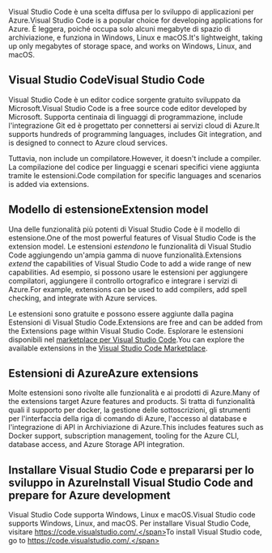 <span data-ttu-id="53acc-101">Visual Studio Code è una scelta diffusa per lo sviluppo di applicazioni per Azure.</span><span class="sxs-lookup"><span data-stu-id="53acc-101">Visual Studio Code is a popular choice for developing applications for Azure.</span></span> <span data-ttu-id="53acc-102">È leggera, poiché occupa solo alcuni megabyte di spazio di archiviazione, e funziona in Windows, Linux e macOS.</span><span class="sxs-lookup"><span data-stu-id="53acc-102">It's lightweight, taking up only megabytes of storage space, and works on Windows, Linux, and macOS.</span></span>

## <a name="visual-studio-code"></a><span data-ttu-id="53acc-103">Visual Studio Code</span><span class="sxs-lookup"><span data-stu-id="53acc-103">Visual Studio Code</span></span>

<span data-ttu-id="53acc-104">Visual Studio Code è un editor codice sorgente gratuito sviluppato da Microsoft.</span><span class="sxs-lookup"><span data-stu-id="53acc-104">Visual Studio Code is a free source code editor developed by Microsoft.</span></span> <span data-ttu-id="53acc-105">Supporta centinaia di linguaggi di programmazione, include l'integrazione Git ed è progettato per connettersi ai servizi cloud di Azure.</span><span class="sxs-lookup"><span data-stu-id="53acc-105">It supports hundreds of programming languages, includes Git integration, and is designed to connect to Azure cloud services.</span></span>

<span data-ttu-id="53acc-106">Tuttavia, non include un compilatore.</span><span class="sxs-lookup"><span data-stu-id="53acc-106">However, it doesn't include a compiler.</span></span> <span data-ttu-id="53acc-107">La compilazione del codice per linguaggi e scenari specifici viene aggiunta tramite le estensioni.</span><span class="sxs-lookup"><span data-stu-id="53acc-107">Code compilation for specific languages and scenarios is added via extensions.</span></span>

## <a name="extension-model"></a><span data-ttu-id="53acc-108">Modello di estensione</span><span class="sxs-lookup"><span data-stu-id="53acc-108">Extension model</span></span>

<span data-ttu-id="53acc-109">Una delle funzionalità più potenti di Visual Studio Code è il modello di estensione.</span><span class="sxs-lookup"><span data-stu-id="53acc-109">One of the most powerful features of Visual Studio Code is the extension model.</span></span> <span data-ttu-id="53acc-110">Le estensioni _estendono_ le funzionalità di Visual Studio Code aggiungendo un'ampia gamma di nuove funzionalità.</span><span class="sxs-lookup"><span data-stu-id="53acc-110">Extensions _extend_ the capabilities of Visual Studio Code to add a wide range of new capabilities.</span></span> <span data-ttu-id="53acc-111">Ad esempio, si possono usare le estensioni per aggiungere compilatori, aggiungere il controllo ortografico e integrare i servizi di Azure.</span><span class="sxs-lookup"><span data-stu-id="53acc-111">For example, extensions can be used to add compilers, add spell checking, and integrate with Azure services.</span></span>

<span data-ttu-id="53acc-112">Le estensioni sono gratuite e possono essere aggiunte dalla pagina Estensioni di Visual Studio Code.</span><span class="sxs-lookup"><span data-stu-id="53acc-112">Extensions are free and can be added from the Extensions page within Visual Studio Code.</span></span> <span data-ttu-id="53acc-113">Esplorare le estensioni disponibili nel [marketplace per Visual Studio Code](https://marketplace.visualstudio.com/).</span><span class="sxs-lookup"><span data-stu-id="53acc-113">You can explore the available extensions in the [Visual Studio Code Marketplace](https://marketplace.visualstudio.com/).</span></span>

## <a name="azure-extensions"></a><span data-ttu-id="53acc-114">Estensioni di Azure</span><span class="sxs-lookup"><span data-stu-id="53acc-114">Azure extensions</span></span>

<span data-ttu-id="53acc-115">Molte estensioni sono rivolte alle funzionalità e ai prodotti di Azure.</span><span class="sxs-lookup"><span data-stu-id="53acc-115">Many of the extensions target Azure features and products.</span></span> <span data-ttu-id="53acc-116">Si tratta di funzionalità quali il supporto per docker, la gestione delle sottoscrizioni, gli strumenti per l'interfaccia della riga di comando di Azure, l'accesso al database e l'integrazione di API in Archiviazione di Azure.</span><span class="sxs-lookup"><span data-stu-id="53acc-116">This includes features such as Docker support, subscription management, tooling for the Azure CLI, database access, and Azure Storage API integration.</span></span>

## <a name="install-visual-studio-code-and-prepare-for-azure-development"></a><span data-ttu-id="53acc-117">Installare Visual Studio Code e prepararsi per lo sviluppo in Azure</span><span class="sxs-lookup"><span data-stu-id="53acc-117">Install Visual Studio Code and prepare for Azure development</span></span>

<span data-ttu-id="53acc-118">Visual Studio Code supporta Windows, Linux e macOS.</span><span class="sxs-lookup"><span data-stu-id="53acc-118">Visual Studio code supports Windows, Linux, and macOS.</span></span> <span data-ttu-id="53acc-119">Per installare Visual Studio Code, visitare https://code.visualstudio.com/.</span><span class="sxs-lookup"><span data-stu-id="53acc-119">To install Visual Studio code, go to https://code.visualstudio.com/.</span></span>
